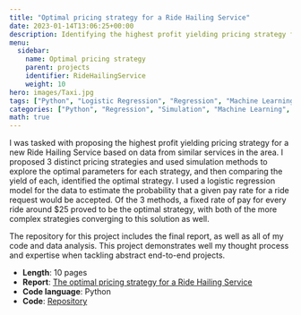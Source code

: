 ```yaml
---
title: "Optimal pricing strategy for a Ride Hailing Service"
date: 2023-01-14T13:06:25+00:00
description: Identifying the highest profit yielding pricing strategy for a new Ride Hailing Service based on data from similar services in the area
menu:
  sidebar:
    name: Optimal pricing strategy
    parent: projects
    identifier: RideHailingService
    weight: 10
hero: images/Taxi.jpg
tags: ["Python", "Logistic Regression", "Regression", "Machine Learning", "Supervised", "Simulation", "Synthetic Data", "Portfolio"]
categories: ["Python", "Regression", "Simulation", "Machine Learning", "Supervised", "Portfolio"]
math: true
---
```


I was tasked with proposing the highest profit yielding pricing strategy for a new Ride Hailing Service based on data from similar services in the area. I proposed 3 distinct pricing strategies and used simulation methods to explore the optimal parameters for each strategy, and then comparing the yield of each, identified the optimal strategy. I used a logistic regression model for the data to estimate the probability that a given pay rate for a ride request would be accepted. Of the 3 methods, a fixed rate of pay for every ride around $25 proved to be the optimal strategy, with both of the more complex strategies converging to this solution as well.

The repository for this project includes the final report, as well as all of my code and data analysis. This project demonstrates well my thought process and expertise when tackling abstract end-to-end projects.


- **Length**: 10 pages
- **Report**: [The optimal pricing strategy for a Ride Hailing Service](/files/RHS_Report.html)
- **Code language**: Python
- **Code**: [Repository](https://github.com/BenjamenSimon/RideHailingService)